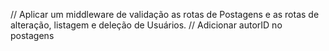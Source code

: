 // Aplicar um middleware de validação as rotas de Postagens e as rotas de alteração, listagem e deleção de Usuários.
// Adicionar autorID no postagens